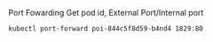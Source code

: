 Port Fowarding
Get pod id, External Port/Internal port


    kubectl port-forward poi-844c5f8d59-b4nd4 1829:80
